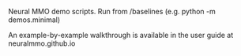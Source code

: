 Neural MMO demo scripts. Run from /baselines (e.g. python -m demos.minimal)

An example-by-example walkthrough is available in the user guide at neuralmmo.github.io
